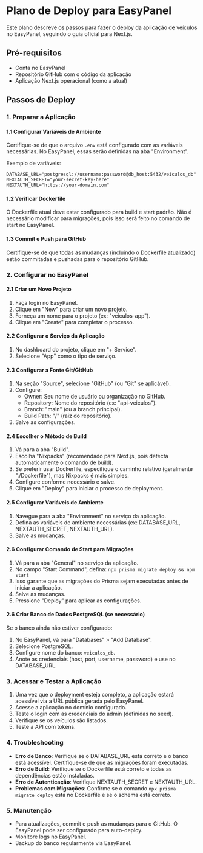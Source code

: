 # Plano de Deploy para EasyPanel

Este plano descreve os passos para fazer o deploy da aplicação de veículos no EasyPanel, seguindo o guia oficial para Next.js.

## Pré-requisitos

- Conta no EasyPanel
- Repositório GitHub com o código da aplicação
- Aplicação Next.js operacional (como a atual)

## Passos de Deploy

### 1. Preparar a Aplicação

#### 1.1 Configurar Variáveis de Ambiente

Certifique-se de que o arquivo `.env` está configurado com as variáveis necessárias. No EasyPanel, essas serão definidas na aba "Environment".

Exemplo de variáveis:

```env
DATABASE_URL="postgresql://username:password@db_host:5432/veiculos_db"
NEXTAUTH_SECRET="your-secret-key-here"
NEXTAUTH_URL="https://your-domain.com"
```

#### 1.2 Verificar Dockerfile

O Dockerfile atual deve estar configurado para build e start padrão. Não é necessário modificar para migrações, pois isso será feito no comando de start no EasyPanel.

#### 1.3 Commit e Push para GitHub

Certifique-se de que todas as mudanças (incluindo o Dockerfile atualizado) estão commitadas e pushadas para o repositório GitHub.

### 2. Configurar no EasyPanel

#### 2.1 Criar um Novo Projeto

1. Faça login no EasyPanel.
2. Clique em "New" para criar um novo projeto.
3. Forneça um nome para o projeto (ex: "veiculos-app").
4. Clique em "Create" para completar o processo.

#### 2.2 Configurar o Serviço da Aplicação

1. No dashboard do projeto, clique em "+ Service".
2. Selecione "App" como o tipo de serviço.

#### 2.3 Configurar a Fonte Git/GitHub

1. Na seção "Source", selecione "GitHub" (ou "Git" se aplicável).
2. Configure:
   - Owner: Seu nome de usuário ou organização no GitHub.
   - Repository: Nome do repositório (ex: "api-veiculos").
   - Branch: "main" (ou a branch principal).
   - Build Path: "/" (raiz do repositório).
3. Salve as configurações.

#### 2.4 Escolher o Método de Build

1. Vá para a aba "Build".
2. Escolha "Nixpacks" (recomendado para Next.js, pois detecta automaticamente o comando de build).
3. Se preferir usar Dockerfile, especifique o caminho relativo (geralmente "./Dockerfile"), mas Nixpacks é mais simples.
4. Configure conforme necessário e salve.
5. Clique em "Deploy" para iniciar o processo de deployment.

#### 2.5 Configurar Variáveis de Ambiente

1. Navegue para a aba "Environment" no serviço da aplicação.
2. Defina as variáveis de ambiente necessárias (ex: DATABASE_URL, NEXTAUTH_SECRET, NEXTAUTH_URL).
3. Salve as mudanças.

#### 2.6 Configurar Comando de Start para Migrações

1. Vá para a aba "General" no serviço da aplicação.
2. No campo "Start Command", defina: `npx prisma migrate deploy && npm start`
3. Isso garante que as migrações do Prisma sejam executadas antes de iniciar a aplicação.
4. Salve as mudanças.
5. Pressione "Deploy" para aplicar as configurações.

#### 2.6 Criar Banco de Dados PostgreSQL (se necessário)

Se o banco ainda não estiver configurado:

1. No EasyPanel, vá para "Databases" > "Add Database".
2. Selecione PostgreSQL.
3. Configure nome do banco: `veiculos_db`.
4. Anote as credenciais (host, port, username, password) e use no DATABASE_URL.

### 3. Acessar e Testar a Aplicação

1. Uma vez que o deployment esteja completo, a aplicação estará acessível via a URL pública gerada pelo EasyPanel.
2. Acesse a aplicação no domínio configurado.
3. Teste o login com as credenciais do admin (definidas no seed).
4. Verifique se os veículos são listados.
5. Teste a API com tokens.

### 4. Troubleshooting

- **Erro de Banco**: Verifique se o DATABASE_URL está correto e o banco está acessível. Certifique-se de que as migrações foram executadas.
- **Erro de Build**: Verifique se o Dockerfile está correto e todas as dependências estão instaladas.
- **Erro de Autenticação**: Verifique NEXTAUTH_SECRET e NEXTAUTH_URL.
- **Problemas com Migrações**: Confirme se o comando `npx prisma migrate deploy` está no Dockerfile e se o schema está correto.

### 5. Manutenção

- Para atualizações, commit e push as mudanças para o GitHub. O EasyPanel pode ser configurado para auto-deploy.
- Monitore logs no EasyPanel.
- Backup do banco regularmente via EasyPanel.
